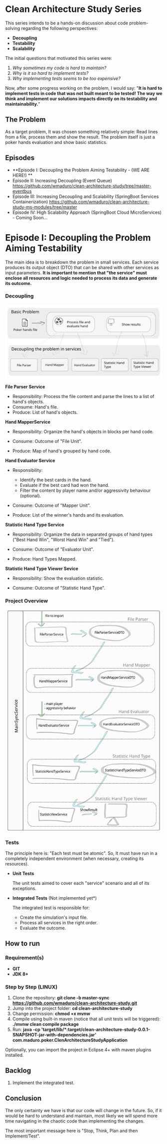 

# Clean Architecture Study Series

This series intends to be a hands-on discussion about code problem-solving regarding the following perspectives:
* **Decoupling**
* **Testability**
* **Scalability** 

The initial questions that motivated this series were: 
1. *Why sometimes my code is hard to maintain?*
2. *Why is it so hard to implement tests?*
3. *Why implementing tests seems to be too expensive?*

Now, after some progress working on the problem, I would say: "**It is hard to implement tests in code that was not built meant to be tested! The way we think and implement our solutions impacts directly on its testability and maintainability.**"


## The Problem 
As a target problem, It was chosen something relatively simple: Read lines from a file, process them and show the result.
The problem itself is just a poker hands evaluation and show basic statistics.

## Episodes

- **Episode I: Decoupling the Problem Aiming Testability - (WE ARE HERE!) **
- Episode II: Increasing Decoupling (Event Queue) https://github.com/wmaduro/clean-architecture-study/tree/master-eventbus
- Episode III: Increasing Decoupling and Scalability (SpringBoot Services Containerization) https://github.com/wmaduro/clean-architecture-study-ms-modules/tree/master
- Episode IV: High Scalability Approach (SpringBoot Cloud MicroServices) - Coming Soon... 

# Episode I: Decoupling the Problem Aiming Testability

The main idea is to breakdown the problem in small services. Each service produces its output object (DTO) that can be shared with other services as input parameters. **It is important to mention that "the service" must enclose all resources and logic needed to process its data and generate its outcome.**

### Decoupling

![alt text](https://raw.githubusercontent.com/wmaduro/clean-architecture-study/master-sync/md-files/the-problem.svg)

**File Parser Service**
- Responsibility: Process the file content and parse the lines to a list of hand's objects.
- Consume: Hand's file.
- Produce: List of hand's objects.

**Hand MapperService**

- Responsibility: Organize the hand's objects in blocks per hand code.

- Consume: Outcome of "File Unit".
- Produce: Map of hand's grouped by hand code.

**Hand Evaluator Service**

- Responsibility: 
    - Identify the best cards in the hand.
    - Evaluate if the best card had won the hand.
    - Filter the content by player name and/or aggressivity behaviour (optional).

- Consume: Outcome of "Mapper Unit".
- Produce: List of the winner's hands and its evaluation.

**Statistic Hand Type Service**

- Responsibility: Organize the data in separated groups of hand types ("Best Hand Win", "Worst Hand Win" and "Tied").

- Consume: Outcome of "Evaluator Unit".
- Produce: Hand Types Mapped.

**Statistic Hand Type Viewer Sevice**

- Responsibility: Show the evaluation statistic.

- Consume: Outcome of "Statistic Hand Type".

### Project Overview

![alt text](https://raw.githubusercontent.com/wmaduro/clean-architecture-study/master-sync/md-files/overview.svg)


### Tests

The principle here is: "Each test must be atomic". So, It must have run in a completely independent environment (when necessary, creating its resources).

- **Unit Tests**

    The unit tests aimed to cover each "service" scenario and all of its exceptions.

- **Integrated Tests** (Not implemented yet*)

    The integrated test is responsible for:
    
    - Create the simulation's input file.
    - Process all services in the right order.
    - Evaluate the outcome.

## How to run

### Requirement(s)
- **GIT**
- **JDK 8+**

### Step by Step (LINUX)
1. Clone the repository: **git clone -b master-sync https://github.com/wmaduro/clean-architecture-study.git**
2. Jump into the project folder: **cd clean-architecture-study**
3. Change permission: **chmod +x mvnw**
4. Compile using built-in maven  (notice that all unit tests will be triggered): **./mvnw clean compile package**
5. Run: **java -cp 'target/lib/*:target/clean-architecture-study-0.0.1-SNAPSHOT-jar-with-dependencies.jar' com.maduro.poker.ClenArchitectureStudyApplication**


Optionally, you can import the project in Eclipse 4+ with maven plugins installed. 

## Backlog

1. Implement the integrated test.


## Conclusion

The only certainty we have is that our code will change in the future. So, if it would be hard to understand and maintain, most likely we will spend more time navigating in the chaotic code than implementing the changes.  
     
The most important message here is "Stop, Think, Plan and then Implement/Test".  

